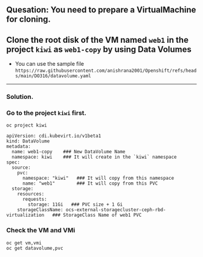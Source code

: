 ## Quesation: You need to prepare a VirtualMachine for cloning.
## Clone the root disk of the VM named `web1` in the project `kiwi` as `web1-copy` by using Data Volumes
- You can use the sample file `https://raw.githubusercontent.com/anishrana2001/Openshift/refs/heads/main/DO316/datavolume.yaml`
---

### Solution. 
### Go to the project `kiwi` first.
```
oc project kiwi
```

```
apiVersion: cdi.kubevirt.io/v1beta1
kind: DataVolume
metadata:
  name: web1-copy    ### New DataVolume Name
  namespace: kiwi    ### It will create in the `kiwi` namespace
spec:
  source:
    pvc: 
      namespace: "kiwi"   ### It will copy from this namespace
      name: "web1"        ### It will copy from this PVC
  storage: 
    resources:
      requests:
        storage: 11Gi   ### PVC size + 1 Gi
    storageClassName: ocs-external-storagecluster-ceph-rbd-virtualization   ### StorageClass Name of web1 PVC
```
### Check the VM and VMi
```
oc get vm,vmi
oc get datavolume,pvc
```

